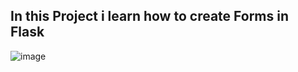<h2>In this Project i learn how to create Forms in Flask</h2>

![image](https://github.com/Rakesh953/flask_project_4_Form/assets/114344426/e4183e7e-ffba-4f47-8ec9-1caf0bcedf78)


